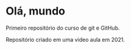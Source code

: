 # Olá, mundo
 Primeiro repositório do curso de git e GitHub.

 Repositório criado em uma video aula em 2021.
